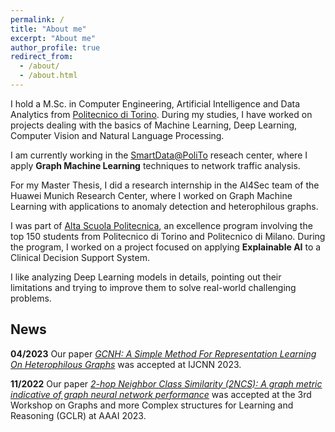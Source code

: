 ```yaml
---
permalink: /
title: "About me"
excerpt: "About me"
author_profile: true
redirect_from: 
  - /about/
  - /about.html
---
```


I hold a M.Sc. in Computer Engineering, Artificial Intelligence and Data Analytics from [Politecnico di Torino](https://www.polito.it/index.php?lang=en). During my studies, I have worked on projects dealing with the basics of Machine Learning, Deep Learning, Computer Vision and Natural Language Processing.

I am currently working in the [SmartData@PoliTo](https://smartdata.polito.it/) reseach center, where I apply **Graph Machine Learning** techniques to network traffic analysis.

For my Master Thesis, I did a research internship in the AI4Sec team of the Huawei Munich Research Center, where I worked on Graph Machine Learning with applications to anomaly detection and heterophilous graphs. 

I was part of [Alta Scuola Politecnica](https://www.asp-poli.it/), an excellence program involving the top 150 students from Politecnico di Torino and Politecnico di Milano. During the program, I worked on a project focused on applying **Explainable AI** to a Clinical Decision Support System.

I like analyzing Deep Learning models in details, pointing out their limitations and trying to improve them to solve real-world challenging problems.

## News

**04/2023** Our paper [*GCNH: A Simple Method For Representation Learning On Heterophilous Graphs*](https://arxiv.org/abs/2304.10896) was accepted at IJCNN 2023.

**11/2022** Our paper [*2-hop Neighbor Class Similarity (2NCS): A graph metric indicative of graph neural network performance*](https://arxiv.org/abs/2212.13202) was accepted at the 3rd Workshop on Graphs and more Complex structures for Learning and Reasoning (GCLR) at AAAI 2023.